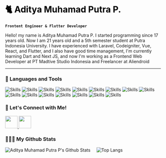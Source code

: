 <h1 style="color: black; text-underline: none;">🐈 Aditya Muhamad Putra P.</h1>

**`Frontent Engineer & Flutter Developer`**

Hello! my name is Aditya Muhamad Putra P. I started programming since 17 years old. Now I am 21 years old and a 5th semester student at Putra Indonesia University. 
 I have experienced with Laravel, Codeigniter, Vue, React, and Flutter, and I also have good time management, I'm currently learning Dart and Next JS, and now I'm working as a Frontend Web Developer at PT Madtive Studio Indonesia and Freelancer at Aliendroid

---

### 🧰 Languages and Tools
<p>
  <img src="https://img.shields.io/badge/jquery-0769AD.svg?style=for-the-badge&logo=jquery&logoColor=white" alt="Skills">
  <img src="https://img.shields.io/badge/bootstrap-7952B3.svg?style=for-the-badge&logo=bootstrap&logoColor=white" alt="Skills">
  <img src="https://img.shields.io/badge/tailwindcss-06B6D4.svg?style=for-the-badge&logo=tailwindcss&logoColor=white" alt="Skills">
  <img src="https://img.shields.io/badge/sass-CC6699.svg?style=for-the-badge&logo=sass&logoColor=white" alt="Skills">
  <img src="https://img.shields.io/badge/react-61DAFB.svg?style=for-the-badge&logo=react&logoColor=white" alt="Skills">
  <img src="https://img.shields.io/badge/next-000000.svg?style=for-the-badge&logo=nextdotjs&logoColor=white" alt="Skills">
  <img src="https://img.shields.io/badge/vue-4FC08D.svg?style=for-the-badge&logo=vuedotjs&logoColor=white" alt="Skills">
  <img src="https://img.shields.io/badge/vuetify-1867C0.svg?style=for-the-badge&logo=vuetify&logoColor=white" alt="Skills">
  <img src="https://img.shields.io/badge/laravel-FF2D20.svg?style=for-the-badge&logo=laravel&logoColor=white" alt="Skills">
  <img src="https://img.shields.io/badge/redis-DC382D.svg?style=for-the-badge&logo=redis&logoColor=white" alt="Skills">
  <img src="https://img.shields.io/badge/codeigniter-EF4223.svg?style=for-the-badge&logo=codeigniter&logoColor=white" alt="Skills">
  <img src="https://img.shields.io/badge/visualbasic-512BD4.svg?style=for-the-badge&logo=visualbasic&logoColor=white" alt="Skills">
  <img src="https://img.shields.io/badge/.net-512BD4.svg?style=for-the-badge&logo=dotnet&logoColor=white" alt="Skills">
  <img src="https://img.shields.io/badge/firebase-FFCA28.svg?style=for-the-badge&logo=firebase&logoColor=white" alt="Skills">
  <img src="https://img.shields.io/badge/flutter-02569B.svg?style=for-the-badge&logo=flutter&logoColor=white" alt="Skills">
  <img src="https://img.shields.io/badge/figma-F24E1E.svg?style=for-the-badge&logo=figma&logoColor=white" alt="Skills">
</p>

### 👋 Let's Connect with Me!

<p align="left">
  <a href="https://linkedin.com/in/aditya-muhamad-putra-p" target="_blank">
    <img src="https://cdn.jsdelivr.net/gh/devicons/devicon/icons/linkedin/linkedin-original.svg" width="40" />
  </a>
  <a href="https://instagram.com/dittmptrr27" target="_blank">
    <img src="https://upload.wikimedia.org/wikipedia/commons/thumb/9/95/Instagram_logo_2022.svg/1024px-Instagram_logo_2022.svg.png" width="40"/>
  </a>
</p>

### 👨🏻‍💻 My Github Stats
![Aditya Muhamad Putra P's Github Stats](https://github-readme-stats.vercel.app/api?username=adityamputra27&show_icons=true&theme=transparent)
&nbsp;
&nbsp;
![Top Langs](https://github-readme-stats.vercel.app/api/top-langs/?username=adityamputra27&layout=compact&theme=transparent&langs_count=10)

